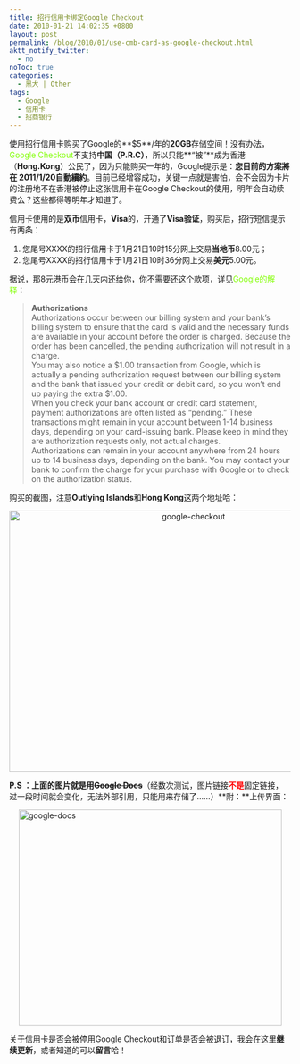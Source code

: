 ```yaml
---
title: 招行信用卡绑定Google Checkout
date: 2010-01-21 14:02:35 +0800
layout: post
permalink: /blog/2010/01/use-cmb-card-as-google-checkout.html
aktt_notify_twitter:
  - no
noToc: true
categories:
  - 黑犬 | Other
tags:
  - Google
  - 信用卡
  - 招商银行
---
```

使用招行信用卡购买了Google的**$5**/年的**20GB**存储空间！没有办法，<a href="https://checkout.google.com/" style="text-decoration: none; color: rgb(128, 255, 0); ">Google Checkout</a>不支持**中国（P.R.C）**，所以只能**&#8220;被&#8221;**成为香港（**Hong.Kong**）公民了，因为只能购买一年的，Google提示是：**您目前的方案將在 2011/1/20自動續約**。目前已经增容成功，关键一点就是害怕，会不会因为卡片的注册地不在香港被停止这张信用卡在Google Checkout的使用，明年会自动续费么？这些都得等明年才知道了。

信用卡使用的是**双币**信用卡，**Visa**的，开通了**Visa验证**，购买后，招行短信提示有两条：

1.  您尾号XXXX的招行信用卡于1月21日10时15分网上交易**当地币**8.00元；
2.  您尾号XXXX的招行信用卡于1月21日10时36分网上交易**美元**5.00元。

据说，那8元港币会在几天内还给你，你不需要还这个款项，详见<a href="http://checkout.google.com/support/bin/answer.py?hl=en&answer=105940" style="text-decoration: none; color: rgb(128, 255, 0); ">Google的解释</a>：

> **Authorizations**&nbsp;  
> Authorizations occur between our billing system and your bank&#8217;s billing system to ensure that the card is valid and the necessary funds are available in your account before the order is charged. Because the order has been cancelled, the pending authorization will not result in a charge.&nbsp;  
> You may also notice a $1.00 transaction from Google, which is actually a pending authorization request between our billing system and the bank that issued your credit or debit card, so you won&#8217;t end up paying the extra $1.00.&nbsp;  
> When you check your bank account or credit card statement, payment authorizations are often listed as &#8220;pending.&#8221; These transactions might remain in your account between 1-14 business days, depending on your card-issuing bank. Please keep in mind they are authorization requests only, not actual charges.&nbsp;  
> Authorizations can remain in your account anywhere from 24 hours up to 14 business days, depending on the bank. You may contact your bank to confirm the charge for your purchase with Google or to check on the authorization status.

购买的截图，注意**Outlying Islands**和**Hong Kong**这两个地址哈：

<!--more-->

<p style="text-align: center; ">
  <img title="google-checkout" border="0" alt="google-checkout" src="{{ site.JB.STATIC_PATH }}/images/GoogleCheckout_10D83/googlecheckout.png" width="644" height="467" style="border-right-width: 0px; display: block; float: none; border-top-width: 0px; border-bottom-width: 0px; margin-left: auto; border-left-width: 0px; margin-right: auto; " />
</p>

**P.S ：**上面的图片就是用**<strike>Google Docs</strike>**（经数次测试，图片链接<strong style="color: rgb(255, 0, 0); ">不是</strong>固定链接，过一段时间就会变化，无法外部引用，只能用来存储了……）**附：**上传界面：

<img title="google-docs" border="0" alt="google-docs" src="{{ site.JB.STATIC_PATH }}/images/GoogleCheckout_10D83/googledocs.png" width="471" height="386" style="border-right-width: 0px; display: block; float: none; border-top-width: 0px; border-bottom-width: 0px; margin-left: auto; border-left-width: 0px; margin-right: auto; " />

关于信用卡是否会被停用Google Checkout和订单是否会被退订，我会在这里**继续更新**，或者知道的可以**留言**哈！